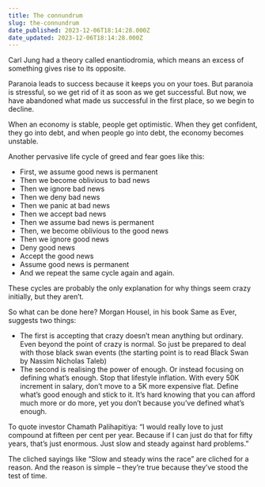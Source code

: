 ```yaml
---
title: The connundrum
slug: the-connundrum
date_published: 2023-12-06T18:14:28.000Z
date_updated: 2023-12-06T18:14:28.000Z
---
```


Carl Jung had a theory called enantiodromia, which means an excess of something gives rise to its opposite.

Paranoia leads to success because it keeps you on your toes. But paranoia is stressful, so we get rid of it as soon as we get successful. But now, we have abandoned what made us successful in the first place, so we begin to decline.

When an economy is stable, people get optimistic. When they get confident, they go into debt, and when people go into debt, the economy becomes unstable.

Another pervasive life cycle of greed and fear goes like this:

- First, we assume good news is permanent
- Then we become oblivious to bad news
- Then we ignore bad news
- Then we deny bad news
- Then we panic at bad news
- Then we accept bad news
- Then we assume bad news is permanent
- Then, we become oblivious to the good news
- Then we ignore good news
- Deny good news
- Accept the good news
- Assume good news is permanent
- And we repeat the same cycle again and again.

These cycles are probably the only explanation for why things seem crazy initially, but they aren’t.

So what can be done here? Morgan Housel, in his book Same as Ever, suggests two things:

- The first is accepting that crazy doesn’t mean anything but ordinary. Even beyond the point of crazy is normal. So just be prepared to deal with those black swan events (the starting point is to read Black Swan by Nassim Nicholas Taleb)
- The second is realising the power of enough. Or instead focusing on defining what’s enough. Stop that lifestyle inflation. With every 50K increment in salary, don’t move to a 5K more expensive flat. Define what’s good enough and stick to it. It’s hard knowing that you can afford much more or do more, yet you don’t because you’ve defined what’s enough.

To quote investor Chamath Palihapitiya: “I would really love to just compound at fifteen per cent per year. Because if I can just do that for fifty years, that’s just enormous. Just slow and steady against hard problems.”

The cliched sayings like “Slow and steady wins the race” are cliched for a reason. And the reason is simple – they’re true because they’ve stood the test of time.
